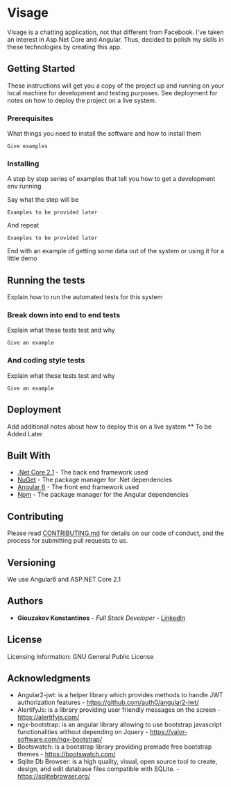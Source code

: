 # Visage

Visage is a chatting application, not that different from Facebook. 
I've taken an interest in Asp.Net Core and Angular. Thus, decided to 
polish my skills in these technologies by creating this app. 

## Getting Started

These instructions will get you a copy of the project up and running on your local machine for development and testing purposes. See deployment for notes on how to deploy the project on a live system.

### Prerequisites

What things you need to install the software and how to install them

```
Give examples
```

### Installing

A step by step series of examples that tell you how to get a development env running

Say what the step will be

```
Examples to be provided later
```

And repeat

```
Examples to be provided later
```

End with an example of getting some data out of the system or using it for a little demo

## Running the tests

Explain how to run the automated tests for this system

### Break down into end to end tests

Explain what these tests test and why

```
Give an example
```

### And coding style tests

Explain what these tests test and why

```
Give an example
```

## Deployment

Add additional notes about how to deploy this on a live system
** To be Added Later

## Built With

* [.Net Core 2.1](https://www.microsoft.com/net/download) - The back end framework used
* [NuGet](https://www.nuget.org/) - The package manager for .Net dependencies
* [Angular 6](https://angular.io/) - The front end framework used
* [Npm](https://www.npmjs.com/) - The package manager for the Angular dependencies

## Contributing

Please read [CONTRIBUTING.md](https://gist.github.com/PurpleBooth/b24679402957c63ec426) for details on our code of conduct, and the process for submitting pull requests to us.

## Versioning

We use Angular6 and ASP.NET Core 2.1

## Authors

* **Giouzakov Konstantinos** - *Full Stack Developer* - [LinkedIn](https://github.com/Katiaras)


## License

Licensing Information: GNU General Public License

## Acknowledgments

* Angular2-jwt: is a helper library which provides methods to handle JWT authorization features - https://github.com/auth0/angular2-jwt/
* AlertifyJs: is a library providing user friendly messages on the screen - https://alertifyjs.com/
* ngx-bootstrap: is an angular library allowing to use bootstrap javascript functionalities without depending on Jquery - https://valor-software.com/ngx-bootstrap/
* Bootswatch: is a bootstrap library providing premade free bootstrap themes - https://bootswatch.com/
* Sqlite Db Browser: is a high quality, visual, open source tool to create, design, and edit database files compatible with SQLite. - https://sqlitebrowser.org/

